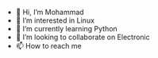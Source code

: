 - 👋 Hi, I’m Mohammad
- 🌈 I’m interested in Linux
- 🌱 I’m currently learning Python
- 💞️ I’m looking to collaborate on Electronic 
- 📫 How to reach me 

<!---
Alfa1973/Alfa1973 is a ✨ special ✨ repository because its `README.md` (this file) appears on your GitHub profile.
You can click the Preview link to take a look at your changes.
--->
